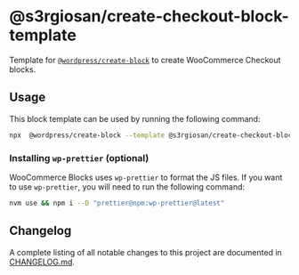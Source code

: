 # @s3rgiosan/create-checkout-block-template

Template for [`@wordpress/create-block`](https://github.com/WordPress/gutenberg/tree/HEAD/packages/create-block/README.md) to create WooCommerce Checkout blocks.

## Usage

This block template can be used by running the following command:

```bash
npx  @wordpress/create-block --template @s3rgiosan/create-checkout-block-template
```

### Installing `wp-prettier` (optional)

WooCommerce Blocks uses `wp-prettier` to format the JS files. If you want to use `wp-prettier`, you will need to run the following command:

```bash
nvm use && npm i --D "prettier@npm:wp-prettier@latest"
```

## Changelog

A complete listing of all notable changes to this project are documented in [CHANGELOG.md](https://github.com/s3rgiosan/create-checkout-block-template/blob/main/CHANGELOG.md).
